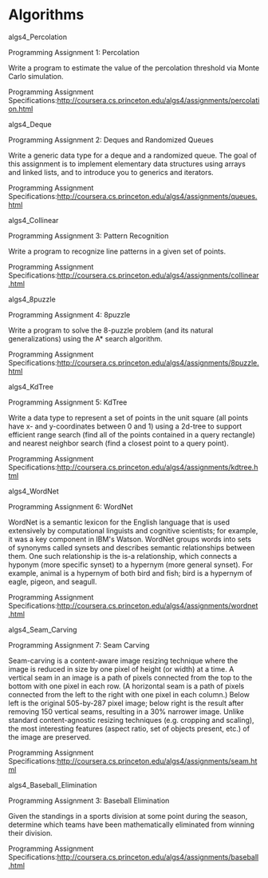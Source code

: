# Algorithms


algs4_Percolation

Programming Assignment 1: Percolation

Write a program to estimate the value of the percolation threshold via Monte Carlo simulation.

Programming Assignment Specifications:http://coursera.cs.princeton.edu/algs4/assignments/percolation.html


algs4_Deque

Programming Assignment 2: Deques and Randomized Queues

Write a generic data type for a deque and a randomized queue. The goal of this assignment is to implement elementary data structures using arrays and linked lists, and to introduce you to generics and iterators.

Programming Assignment Specifications:http://coursera.cs.princeton.edu/algs4/assignments/queues.html


algs4_Collinear

Programming Assignment 3: Pattern Recognition

Write a program to recognize line patterns in a given set of points.

Programming Assignment Specifications:http://coursera.cs.princeton.edu/algs4/assignments/collinear.html


algs4_8puzzle

Programming Assignment 4: 8puzzle

Write a program to solve the 8-puzzle problem (and its natural generalizations) using the A* search algorithm.

Programming Assignment Specifications:http://coursera.cs.princeton.edu/algs4/assignments/8puzzle.html


algs4_KdTree

Programming Assignment 5: KdTree

Write a data type to represent a set of points in the unit square (all points have x- and y-coordinates between 0 and 1) using a 2d-tree to support efficient range search (find all of the points contained in a query rectangle) and nearest neighbor search (find a closest point to a query point).

Programming Assignment Specifications:http://coursera.cs.princeton.edu/algs4/assignments/kdtree.html

algs4_WordNet

Programming Assignment 6: WordNet

WordNet is a semantic lexicon for the English language that is used extensively by computational linguists and cognitive scientists; for example, it was a key component in IBM's Watson. WordNet groups words into sets of synonyms called synsets and describes semantic relationships between them. One such relationship is the is-a relationship, which connects a hyponym (more specific synset) to a hypernym (more general synset). For example, animal is a hypernym of both bird and fish; bird is a hypernym of eagle, pigeon, and seagull.

Programming Assignment Specifications:http://coursera.cs.princeton.edu/algs4/assignments/wordnet.html


algs4_Seam_Carving

Programming Assignment 7: Seam Carving

Seam-carving is a content-aware image resizing technique where the image is reduced in size by one pixel of height (or width) at a time. A vertical seam in an image is a path of pixels connected from the top to the bottom with one pixel in each row. (A horizontal seam is a path of pixels connected from the left to the right with one pixel in each column.) Below left is the original 505-by-287 pixel image; below right is the result after removing 150 vertical seams, resulting in a 30% narrower image. Unlike standard content-agnostic resizing techniques (e.g. cropping and scaling), the most interesting features (aspect ratio, set of objects present, etc.) of the image are preserved.

Programming Assignment Specifications:http://coursera.cs.princeton.edu/algs4/assignments/seam.html


algs4_Baseball_Elimination

Programming Assignment 3: Baseball Elimination

Given the standings in a sports division at some point during the season, determine which teams have been mathematically eliminated from winning their division.

Programming Assignment Specifications:http://coursera.cs.princeton.edu/algs4/assignments/baseball.html